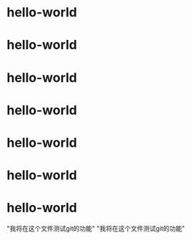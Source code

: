 # hello-world
# hello-world
# hello-world
# hello-world
# hello-world
# hello-world
# hello-world
"我将在这个文件测试git的功能"
"我将在这个文件测试git的功能"

